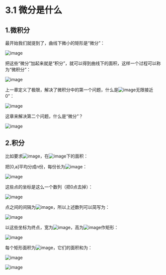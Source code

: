 # 3.1 微分是什么

## 1.微积分

最开始我们就提到了，曲线下微小的矩形是“微分”：

![image](https://user-images.githubusercontent.com/85991971/126198044-db9faebb-df3d-4df4-b063-defcdb7c3775.png)

把这些“微分”加起来就是“积分”，就可以得到曲线下的面积，这样一个过程可以称为“微积分”：

![image](https://user-images.githubusercontent.com/85991971/126198203-789f80f0-5ea3-4681-898e-ab2646b6f8d4.png)

上一章定义了极限，解决了微积分中的第一个问题，什么是![image](https://user-images.githubusercontent.com/85991971/126198278-34b88ce4-86b5-4395-954a-3817e56ee589.png)无限接近0”：

![image](https://user-images.githubusercontent.com/85991971/126198299-1e8e50d3-dba8-4f8e-9186-ba83f5dbf2f7.png)

这章来解决第二个问题，什么是“微分”？

![image](https://user-images.githubusercontent.com/85991971/126198407-7a981e05-fee2-4697-ac69-26c280784796.png)

## 2.积分

比如要求![image](https://user-images.githubusercontent.com/85991971/126198591-06408f55-4531-433c-a355-691aa3b9204b.png)，在![image](https://user-images.githubusercontent.com/85991971/126198612-3aa9ee8d-2e30-48e5-ae9f-bbeab7b6d7ca.png)下的面积：

把[0,a]平均分成n份，每份长为![image](https://user-images.githubusercontent.com/85991971/126198708-ef2cca46-4285-4fa7-8467-af403acebbd1.png)：

![image](https://user-images.githubusercontent.com/85991971/126198750-c8d34277-c7a8-46aa-a3c6-30df91ec95ec.png)

这些点的坐标是这么一个数列（把0点去掉）：

![image](https://user-images.githubusercontent.com/85991971/126198793-d6c6be84-fc4c-4d9d-959c-f05320217ccc.png)

点之间的间隔为![image](https://user-images.githubusercontent.com/85991971/126198860-46328be2-4f2e-45d5-bc70-046fa7a68e92.png)，所以上述数列可以简写为：

![image](https://user-images.githubusercontent.com/85991971/126198901-d606af16-2684-42ed-a926-2994a83edcd9.png)

以这些坐标为终点，宽为![image](https://user-images.githubusercontent.com/85991971/126198929-5f9b6254-a6c7-4bfa-9cd6-3bddf4c6e479.png)，高为![image](https://user-images.githubusercontent.com/85991971/126198941-65c6424a-8f08-45ee-b235-c90f79506d7b.png)作矩形：

![image](https://user-images.githubusercontent.com/85991971/126198956-e1176d41-97ce-4acb-8ee6-2ee5833e1594.png)

每个矩形面积为![image](https://user-images.githubusercontent.com/85991971/126199015-be73954f-23f5-486f-bafa-f8f9aff1efd7.png)，它们的面积和为：

![image](https://user-images.githubusercontent.com/85991971/126199035-887879a4-ae1e-463a-9cb7-0e8bd8e925cb.png)

![image](https://user-images.githubusercontent.com/85991971/126199124-9a8b3c98-6c6d-4b59-a2f1-749c4b929ed1.png)




